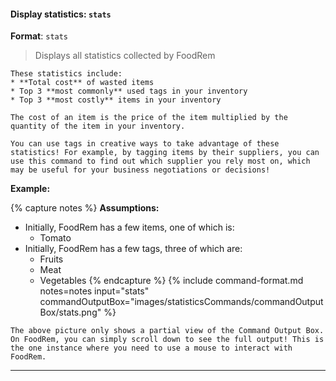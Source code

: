 <!-- markdownlint-disable-file first-line-h1 -->
#### Display statistics: `stats`

**Format**: `stats`

> Displays all statistics collected by FoodRem

```note
These statistics include:
* **Total cost** of wasted items
* Top 3 **most commonly** used tags in your inventory
* Top 3 **most costly** items in your inventory

The cost of an item is the price of the item multiplied by the quantity of the item in your inventory.
```

```tip
You can use tags in creative ways to take advantage of these statistics! For example, by tagging items by their suppliers, you can use this command to find out which supplier you rely most on, which may be useful for your business negotiations or decisions!
```

**Example:**

{% capture notes %}
**Assumptions:**

* Initially, FoodRem has a few items, one of which is:
  * Tomato
* Initially, FoodRem has a few tags, three of which are:
  * Fruits
  * Meat
  * Vegetables
{% endcapture %}
{%
  include command-format.md
  notes=notes
  input="stats"
  commandOutputBox="images/statisticsCommands/commandOutputBox/stats.png"
%}

```info
The above picture only shows a partial view of the Command Output Box. On FoodRem, you can simply scroll down to see the full output! This is the one instance where you need to use a mouse to interact with FoodRem.
```

---
